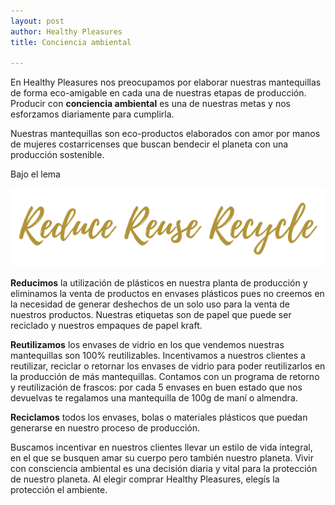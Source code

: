 ```yaml
---
layout: post
author: Healthy Pleasures
title: Conciencia ambiental

---
```

En Healthy Pleasures nos preocupamos por elaborar nuestras mantequillas de forma eco-amigable en cada una de nuestras etapas de producción. Producir con **conciencia ambiental** es una de nuestras metas y nos esforzamos diariamente para cumplirla.

Nuestras mantequillas son eco-productos elaborados con amor por manos de mujeres costarricenses que buscan bendecir el planeta con una producción sostenible.

Bajo el lema 

![](/images/RduceReuseRecycl.png)

**Reducimos** la utilización de plásticos en nuestra planta de producción y eliminamos la venta de productos en envases plásticos pues no creemos en la necesidad de generar deshechos de un solo uso para la venta de nuestros productos. Nuestras etiquetas son de papel que puede ser reciclado y nuestros empaques de papel kraft.

**Reutilizamos** los envases de vidrio en los que vendemos nuestras mantequillas son 100% reutilizables. Incentivamos a nuestros clientes a reutilizar, reciclar o retornar los envases de vidrio para poder reutilizarlos en la producción de más mantequillas. Contamos con un programa de retorno y reutilización de frascos: por cada 5 envases en buen estado que nos devuelvas te regalamos una mantequilla de 100g de maní o almendra.

**Reciclamos** todos los envases, bolas o materiales plásticos que puedan generarse en nuestro proceso de producción.

Buscamos incentivar en nuestros clientes llevar un estilo de vida integral, en el que se busquen amar su cuerpo pero también nuestro planeta. Vivir con consciencia ambiental es una decisión diaria y vital para la protección de nuestro planeta. Al elegir comprar Healthy Pleasures, elegís la protección el ambiente.